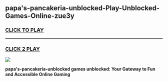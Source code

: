 
## papa's-pancakeria-unblocked-Play-Unblocked-Games-Online-zue3y
<h3>
<a href="https://premium76.site?title=papa's-pancakeria-unblocked&ref=25A">CLICK TO PLAY</a></h3>
<hr>

<h3>
<a href="https://premium76.site?title=papa's-pancakeria-unblocked&ref=25A">CLICK 2 PLAY</a>
  
</h3>

<a href="https://premium76.site?title=papa's-pancakeria-unblocked&ref=25A"><img src="https://clearcache.store/games.png"></a>


**papa's-pancakeria-unblocked games unblocked: Your Gateway to Fun and Accessible Online Gaming**
